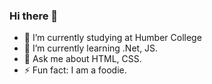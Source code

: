 ### Hi there 👋


- 📖 I’m currently studying at Humber College
- 🌱 I’m currently learning .Net, JS.
- 💬 Ask me about HTML, CSS.
- ⚡ Fun fact: I am a foodie.

